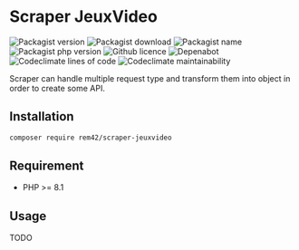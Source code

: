 Scraper JeuxVideo
=================

![Packagist version](https://flat.badgen.net/packagist/v/rem42/scraper-jeuxvideo)
![Packagist download](https://flat.badgen.net/packagist/dt/rem42/scraper-jeuxvideo)
![Packagist name](https://flat.badgen.net/packagist/name/rem42/scraper-jeuxvideo)
![Packagist php version](https://flat.badgen.net/packagist/php/rem42/scraper-jeuxvideo)
![Github licence](https://flat.badgen.net/github/license/rem42/scraper-jeuxvideo)
![Depenabot](https://flat.badgen.net/github/dependabot/rem42/scraper-jeuxvideo)
![Codeclimate lines of code](https://flat.badgen.net/codeclimate/loc/rem42/scraper-jeuxvideo)
![Codeclimate maintainability](https://flat.badgen.net/codeclimate/maintainability/rem42/scraper-jeuxvideo)

Scraper can handle multiple request type and transform them into object in order to create some API.

Installation
------------

````bash
composer require rem42/scraper-jeuxvideo
````

Requirement
-----------

- PHP >= 8.1

Usage
-----

 TODO
